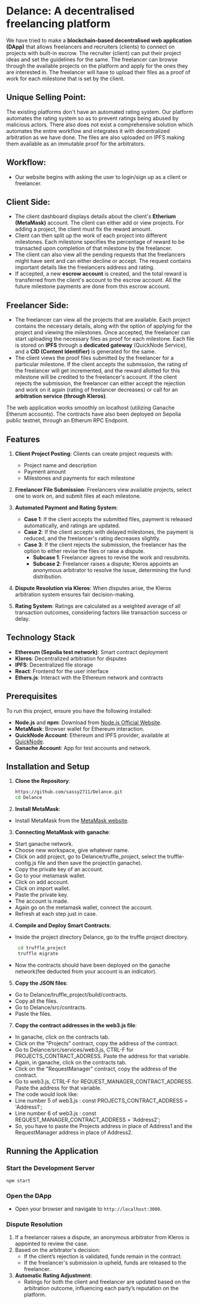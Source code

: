 # **Delance: A decentralised freelancing platform**

We have tried to make a **blockchain-based decentralised web application (DApp)** that allows freelancers and recruiters (clients) to connect on projects with built-in escrow. The recruiter (client) can put their project ideas and set the guidelines for the same. The freelancer can browse through the available projects on the platform and apply for the ones they are interested in. The freelancer will have to upload their files as a proof of work for each milestone that is set by the client.

## Unique Selling Point: 
The existing platforms don't have an automated rating system. Our platform automates the rating system so as to prevent ratings being abused by malicious actors.
There also does not exist a comprehensive solution which automates the entire workflow and integrates it with decentralized arbitration as we have done. 
The files are also uploaded on IPFS making them available as an immutable proof for the arbitrators.

## Workflow:

- Our website begins with asking the user to login/sign up as a client or freelancer.
  
## Client Side:
- The client dashboard displays details about the client's **Etherium (MetaMask)** account. The client can either add or view projects. For adding a project, the client must fix the reward amount.
- Client can then split up the work of each project into different milestones. Each milestone specifies the percentage of reward to be transacted upon completion of that milestone by the freelancer.
- The client can also view all the pending requests that the freelancers might have sent and can either decline or accept. The request contains important details like the freelancers address and rating.
- If accepted, a new **escrow account** is created, and the total reward is transferred from the client's account to the escrow account. All the future milestone payments are done from this escrow account.

## Freelancer Side:
- The freelancer can view all the projects that are available. Each project contains the necessary details, along with the option of applying for the project and viewing the milestones. Once accepted, the freelancer can start uploading the necessary files as proof for each milestone. Each file is stored on **IPFS** through a **dedicated gateway** (QuickNode Service), and a **CID (Content Identifier)** is generated for the same.
  
- The client views the proof files submitted by the freelancer for a particular milestone. If the client accepts the submission, the rating of the freelancer will get incremented, and the reward allotted for this milestone will be credited to the freelancer's account. If the client rejects the submission, the freelancer can either accept the rejection and work on it again (rating of freelancer decreases) or call for an **arbitration service (through Kleros)**.

The web application works smoothly on localhost (utilizing Ganache Etherum accounts). The contracts have also been deployed on Sepolia public testnet, through an Etherum RPC Endpoint. 


## Features

1. **Client Project Posting**: Clients can create project requests with:
   - Project name and description
   - Payment amount
   - Milestones and payments for each milestone

2. **Freelancer File Submission**: Freelancers view available projects, select one to work on, and submit files at each milestone.

3. **Automated Payment and Rating System**: 
   - **Case 1**: If the client accepts the submitted files, payment is released automatically, and ratings are updated.
   - **Case 2**: If the client accepts with delayed milestones, the payment is reduced, and the freelancer's rating decreases slightly.
   - **Case 3**: If the client rejects the submission, the freelancer has the option to either revise the files or raise a dispute.
       - **Subcase 1**: Freelancer agrees to revise the work and resubmits.
       - **Subcase 2**: Freelancer raises a dispute; Kleros appoints an anonymous arbitrator to resolve the issue, determining the fund distribution.

4. **Dispute Resolution via Kleros**: When disputes arise, the Kleros arbitration system ensures fair decision-making.

5. **Rating System**: Ratings are calculated as a weighted average of all transaction outcomes, considering factors like transaction success or delay.

## Technology Stack

- **Ethereum (Sepolia test network)**: Smart contract deployment
- **Kleros**: Decentralized arbitration for disputes
- **IPFS**: Decentralized file storage
- **React**: Frontend for the user interface
- **Ethers.js**: Interact with the Ethereum network and contracts

## Prerequisites

To run this project, ensure you have the following installed:
- **Node.js** and **npm**: Download from [Node.js Official Website](https://nodejs.org/).
- **MetaMask**: Browser wallet for Ethereum interaction.
- **QuickNode Account**: Ethereum and IPFS provider, available at [QuickNode](https://www.quicknode.com/).
- **Ganache Account**: App for test accounts and network.

## Installation and Setup

1. **Clone the Repository**:
   ```bash
   https://github.com/sassy2711/Delance.git
   cd Delance

2. **Install MetaMask**:
- Install MetaMask from the [MetaMask website](https://metamask.io/).

3. **Connecting MetaMask with ganache**:
- Start ganache network.
- Choose new workspace, give whatever name.
- Click on add project, go to Delance/truffle_project, select the truffle-config.js file and then save the project(in ganache).
- Copy the private key of an account.
- Go to your metamask wallet.
- Click on add account.
- Click on import wallet.
- Paste the private key.
- The account is made.
- Again go on the metamask wallet, connect the account.
- Refresh at each step just in case.

4. **Compile and Deploy Smart Contracts**:
- Inside the project directory Delance, go to the truffle project directory.
  ```bash
   cd truffle_project
   truffle migrate
- Now the contracts should have been deployed on the ganache network(fee deducted from your account is an indicator).

5. **Copy the JSON files**:
- Go to Delance/truffle_project/build/contracts.
- Copy all the files.
- Go to Delance/src/contracts.
- Paste the files.

7. **Copy the contract addresses in the web3.js file**:
- In ganache, click on the contracts tab.
- Click on the "Projects" contract, copy the address of the contract.
- Go to Delance/src/services/web3.js, CTRL-F for PROJECTS_CONTRACT_ADDRESS. Paste the address for that variable.
- Again, in ganache, click on the contracts tab.
- Click on the "RequestManager" contract, copy the address of the contract.
- Go to web3.js, CTRL-F for REQUEST_MANAGER_CONTRACT_ADDRESS. Paste the address for that variable.
- The code would look like:
 - Line number 5 of web3.js : const PROJECTS_CONTRACT_ADDRESS = 'Address1';
 - Line number 6 of web3.js : const REQUEST_MANAGER_CONTRACT_ADDRESS = 'Address2';
- So, you have to paste the Projects address in place of Address1 and the RequestManager address in place of Address2.


## Running the Application

### Start the Development Server

    npm start

### Open the DApp

- Open your browser and navigate to `http://localhost:3000`.

### Dispute Resolution

1. If a freelancer raises a dispute, an anonymous arbitrator from Kleros is appointed to review the case.
2. Based on the arbitrator's decision:
   - If the client’s rejection is validated, funds remain in the contract.
   - If the freelancer's submission is upheld, funds are released to the freelancer.
3. **Automatic Rating Adjustment**:
   - Ratings for both the client and freelancer are updated based on the arbitration outcome, influencing each party’s reputation on the platform.

   
